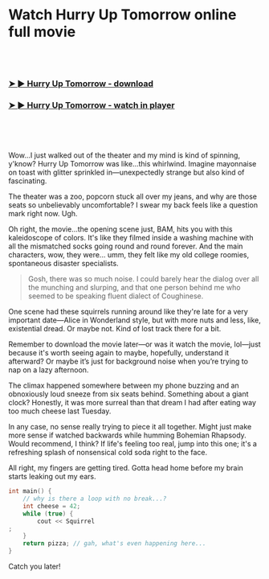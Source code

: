 <h1>Watch Hurry Up Tomorrow online full movie</h1>


<br><br>

<h3><a href="https://Jefferys-sorleodili1985.github.io/flkplstyju/">➤ ► Hurry Up Tomorrow - download</a></h3> 
<h3><a href="https://Jefferys-sorleodili1985.github.io/flkplstyju/">➤ ► Hurry Up Tomorrow - watch in player</a></h3>


<br><br><br>


Wow...I just walked out of the theater and my mind is kind of spinning, y'know? Hurry Up Tomorrow was like...this whirlwind. Imagine mayonnaise on toast with glitter sprinkled in—unexpectedly strange but also kind of fascinating.

The theater was a zoo, popcorn stuck all over my jeans, and why are those seats so unbelievably uncomfortable? I swear my back feels like a question mark right now. Ugh.

Oh right, the movie...the opening scene just, BAM, hits you with this kaleidoscope of colors. It's like they filmed inside a washing machine with all the mismatched socks going round and round forever. And the main characters, wow, they were... umm, they felt like my old college roomies, spontaneous disaster specialists.

> Gosh, there was so much noise. I could barely hear the dialog over all the munching and slurping, and that one person behind me who seemed to be speaking fluent dialect of Coughinese.

One scene had these squirrels running around like they're late for a very important date—Alice in Wonderland style, but with more nuts and less, like, existential dread. Or maybe not. Kind of lost track there for a bit.

Remember to download the movie later—or was it watch the movie, lol—just because it's worth seeing again to maybe, hopefully, understand it afterward? Or maybe it’s just for background noise when you’re trying to nap on a lazy afternoon.

The climax happened somewhere between my phone buzzing and an obnoxiously loud sneeze from six seats behind. Something about a giant clock? Honestly, it was more surreal than that dream I had after eating way too much cheese last Tuesday.

In any case, no sense really trying to piece it all together. Might just make more sense if watched backwards while humming Bohemian Rhapsody. Would recommend, I think? If life's feeling too real, jump into this one; it's a refreshing splash of nonsensical cold soda right to the face.

All right, my fingers are getting tired. Gotta head home before my brain starts leaking out my ears. 

```cpp
int main() {
    // why is there a loop with no break...?
    int cheese = 42;
    while (true) {
        cout << Squirrel
;
    }
    return pizza; // gah, what's even happening here...
}
```

Catch you later!
